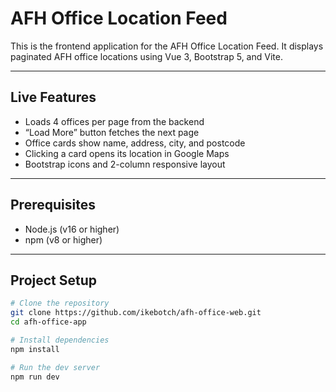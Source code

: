 # AFH Office Location Feed

This is the frontend application for the AFH Office Location Feed. It displays paginated AFH office locations using Vue
3, Bootstrap 5, and Vite.

---

## Live Features

- Loads 4 offices per page from the backend
- “Load More” button fetches the next page
- Office cards show name, address, city, and postcode
- Clicking a card opens its location in Google Maps
- Bootstrap icons and 2-column responsive layout

---

## Prerequisites

- Node.js (v16 or higher)
- npm (v8 or higher)

---

## Project Setup

```bash
# Clone the repository
git clone https://github.com/ikebotch/afh-office-web.git
cd afh-office-app

# Install dependencies
npm install

# Run the dev server
npm run dev
